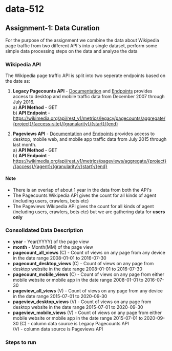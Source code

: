 # data-512
## Assignment-1: Data Curation
For the purpose of the assignment we combine the data about Wikipedia page traffic from two different API's into a single dataset, perform some simple data processing steps on the data and analyze the data

### Wikipedia API
The Wikipedia page traffic API is split into two seperate endpoints based on the date as:
1) **Legacy Pagecounts API** - [Documentation]() and [Endpoints]() provides access to desktop and mobile traffic data from December 2007 through July 2016. <br />
  a) **API Method** - GET <br />
  b) **API Endpoint** - https://wikimedia.org/api/rest_v1/metrics/legacy/pagecounts/aggregate/{project}/{access-site}/{granularity}/{start}/{end} <br />

2) **Pageviews API** - [Documentation]() and [Endpoints]() provides access to desktop, mobile web, and mobile app traffic data from July 2015 through last month. <br />
  a) **API Method** - GET <br />
  b) **API Endpoint** - https://wikimedia.org/api/rest_v1/metrics/pageviews/aggregate/{project}/{access}/{agent}/{granularity}/{start}/{end} <br />

#### Note
* There is an overlap of about 1 year in the data from both the API's <br />
* The Pagecounts Wikipedia API gives the count for all kinds of agent (including users, crawlers, bots etc) <br />
* The Pageviews Wikipedia API gives the count for all kinds of agent (including users, crawlers, bots etc) but we are gathering data for **users only** <br />

### Consolidated Data Description
* **year** - Year(YYYY) of the page view
* **month** - Month(MM) of the page view
* **pagecount_all_views** (C) - Count of views on any page from any device in the date range 2008-01-01 to 2016-07-30
* **pagecount_desktop_views** (C) - Count of views on any page from desktop website in the date range 2008-01-01 to 2016-07-30
* **pagecount_mobile_views** (C) - Count of views on any page from either mobile website or mobile app in the date range 2008-01-01 to 2016-07-30
* **pageview_all_views** (V) - Count of views on any page from any device in the date range 2015-07-01 to 2020-09-30
* **pageview_desktop_views** (V) - Count of views on any page from desktop website in the date range 2015-07-01 to 2020-09-30
* **pageview_mobile_views** (V) - Count of views on any page from either mobile website or mobile app in the date range 2015-07-01 to 2020-09-30
(C) - column data source is Legacy Pagecounts API <br />
(V) - column data source is Pageviews API

### Steps to run
